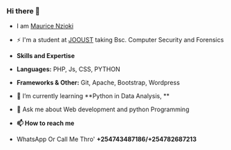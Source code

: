 ### Hi there 👋 
- I am [Maurice Nzioki](github.com/maurice2428)
- ⚡ I'm a student at [JOOUST](https://www.jooust.ac.ke) taking Bsc. Computer Security and Forensics
- **Skills and Expertise**
- **Languages:** PHP, Js, CSS, PYTHON
-  **Frameworks & Other:** Git, Apache, Bootstrap, Wordpress
 
- 🌱 I’m currently learning **Python in Data Analysis, **
- 💬 Ask me about Web development and python Programming

- **📫 How to reach me**
-  WhatsApp Or Call Me Thro' **+254743487186/+254782687213**

